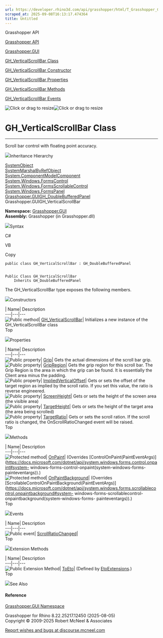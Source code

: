 ```yaml
---
url: https://developer.rhino3d.com/api/grasshopper/html/T_Grasshopper_GUI_GH_VerticalScrollBar.htm
scraped_at: 2025-09-08T16:13:17.474364
title: Untitled
---
```


Grasshopper API

[Grasshopper API](../html/723c01da-9986-4db2-8f53-6f3a7494df75.htm
"Grasshopper API")

[Grasshopper.GUI](../html/N_Grasshopper_GUI.htm "Grasshopper.GUI")

[GH_VerticalScrollBar
Class](../html/T_Grasshopper_GUI_GH_VerticalScrollBar.htm
"GH_VerticalScrollBar Class")

[GH_VerticalScrollBar Constructor
](../html/M_Grasshopper_GUI_GH_VerticalScrollBar__ctor.htm
"GH_VerticalScrollBar Constructor ")

[GH_VerticalScrollBar
Properties](../html/Properties_T_Grasshopper_GUI_GH_VerticalScrollBar.htm
"GH_VerticalScrollBar Properties")

[GH_VerticalScrollBar
Methods](../html/Methods_T_Grasshopper_GUI_GH_VerticalScrollBar.htm
"GH_VerticalScrollBar Methods")

[GH_VerticalScrollBar
Events](../html/Events_T_Grasshopper_GUI_GH_VerticalScrollBar.htm
"GH_VerticalScrollBar Events")

![Click or drag to resize](../icons/TocOpen.gif)![Click or drag to
resize](../icons/TocClose.gif)

# GH_VerticalScrollBar Class  
  
---  
  
Scroll bar control with floating point accuracy.

![](../icons/SectionExpanded.png)Inheritance Hierarchy

[SystemObject](https://docs.microsoft.com/dotnet/api/system.object)  
[SystemMarshalByRefObject](https://docs.microsoft.com/dotnet/api/system.marshalbyrefobject)  
[System.ComponentModelComponent](https://docs.microsoft.com/dotnet/api/system.componentmodel.component)  
[System.Windows.FormsControl](https://docs.microsoft.com/dotnet/api/system.windows.forms.control)  
[System.Windows.FormsScrollableControl](https://docs.microsoft.com/dotnet/api/system.windows.forms.scrollablecontrol)  
[System.Windows.FormsPanel](https://docs.microsoft.com/dotnet/api/system.windows.forms.panel)  
[Grasshopper.GUIGH_DoubleBufferedPanel](T_Grasshopper_GUI_GH_DoubleBufferedPanel.htm)  
Grasshopper.GUIGH_VerticalScrollBar  

**Namespace:** [Grasshopper.GUI](N_Grasshopper_GUI.htm)  
**Assembly:** Grasshopper (in Grasshopper.dll)

![](../icons/SectionExpanded.png)Syntax

C#

VB

Copy

    
    
    public class GH_VerticalScrollBar : GH_DoubleBufferedPanel
    
    
    Public Class GH_VerticalScrollBar
    	Inherits GH_DoubleBufferedPanel

The GH_VerticalScrollBar type exposes the following members.

![](../icons/SectionExpanded.png)Constructors

| Name| Description  
---|---|---  
![Public method](../icons/pubmethod.gif)|
[GH_VerticalScrollBar](M_Grasshopper_GUI_GH_VerticalScrollBar__ctor.htm)|
Initializes a new instance of the GH_VerticalScrollBar class  
Top

![](../icons/SectionExpanded.png)Properties

| Name| Description  
---|---|---  
![Public property](../icons/pubproperty.gif)|
[Grip](P_Grasshopper_GUI_GH_VerticalScrollBar_Grip.htm)|  Gets the actual
dimensions of the scroll bar grip.  
![Public property](../icons/pubproperty.gif)|
[GripRegion](P_Grasshopper_GUI_GH_VerticalScrollBar_GripRegion.htm)|  Gets the
grip region for this scroll bar. The Grip Region is the area in which the grip
can be found. It is essentially the Client area minus the padding.  
![Public property](../icons/pubproperty.gif)|
[ImpliedVerticalOffset](P_Grasshopper_GUI_GH_VerticalScrollBar_ImpliedVerticalOffset.htm)|
Gets or sets the offset of the target region as implied by the scroll ratio.
If you set this value, the ratio is reverse engineered.  
![Public property](../icons/pubproperty.gif)|
[ScreenHeight](P_Grasshopper_GUI_GH_VerticalScrollBar_ScreenHeight.htm)|  Gets
or sets the height of the screen area (the visible area)  
![Public property](../icons/pubproperty.gif)|
[TargetHeight](P_Grasshopper_GUI_GH_VerticalScrollBar_TargetHeight.htm)|  Gets
or sets the height of the target area (the area being scrolled)  
![Public property](../icons/pubproperty.gif)|
[TargetRatio](P_Grasshopper_GUI_GH_VerticalScrollBar_TargetRatio.htm)|  Gets
or sets the scroll ration. If the scroll ratio is changed, the
OnScrollRatioChanged event will be raised.  
Top

![](../icons/SectionExpanded.png)Methods

| Name| Description  
---|---|---  
![Protected method](../icons/protmethod.gif)|
[OnPaint](M_Grasshopper_GUI_GH_VerticalScrollBar_OnPaint.htm)|  (Overrides
[ControlOnPaint(PaintEventArgs)](https://docs.microsoft.com/dotnet/api/system.windows.forms.control.onpaint#system-
windows-forms-control-onpaint\(system-windows-forms-painteventargs\)).)  
![Protected method](../icons/protmethod.gif)|
[OnPaintBackground](M_Grasshopper_GUI_GH_VerticalScrollBar_OnPaintBackground.htm)|
(Overrides
[ScrollableControlOnPaintBackground(PaintEventArgs)](https://docs.microsoft.com/dotnet/api/system.windows.forms.scrollablecontrol.onpaintbackground#system-
windows-forms-scrollablecontrol-onpaintbackground\(system-windows-forms-
painteventargs\)).)  
Top

![](../icons/SectionExpanded.png)Events

| Name| Description  
---|---|---  
![Public event](../icons/pubevent.gif)|
[ScrollRatioChanged](E_Grasshopper_GUI_GH_VerticalScrollBar_ScrollRatioChanged.htm)|  
Top

![](../icons/SectionExpanded.png)Extension Methods

| Name| Description  
---|---|---  
![Public Extension Method](../icons/pubextension.gif)|
[ToEto](M_Grasshopper_EtoExtensions_ToEto_7.htm)|  (Defined by
[EtoExtensions](T_Grasshopper_EtoExtensions.htm).)  
Top

![](../icons/SectionExpanded.png)See Also

#### Reference

[Grasshopper.GUI Namespace](N_Grasshopper_GUI.htm)

Grasshopper for Rhino 8.22.25217.12450 (2025-08-05)  
Copyright © 2009-2025 Robert McNeel & Associates

[Report wishes and bugs at
discourse.mcneel.com](https://discourse.mcneel.com/c/grasshopper)

